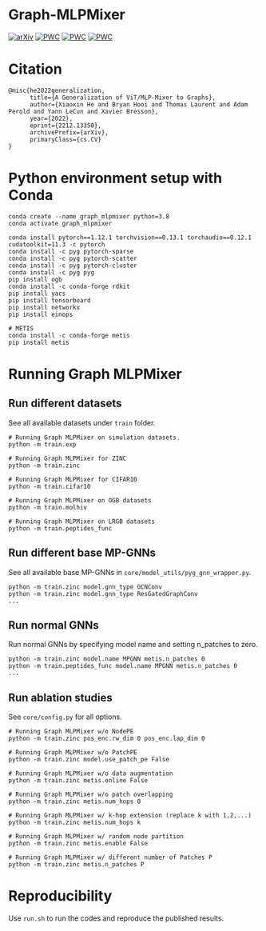 # Graph-MLPMixer

[![arXiv](https://img.shields.io/badge/arXiv-2205.12454-b31b1b.svg)](https://arxiv.org/abs/2212.13350) [![PWC](https://img.shields.io/endpoint.svg?url=https://paperswithcode.com/badge/a-generalization-of-vit-mlp-mixer-to-graphs/graph-classification-on-peptides-func)](https://paperswithcode.com/sota/graph-classification-on-peptides-func?p=a-generalization-of-vit-mlp-mixer-to-graphs) [![PWC](https://img.shields.io/endpoint.svg?url=https://paperswithcode.com/badge/a-generalization-of-vit-mlp-mixer-to-graphs/graph-regression-on-peptides-struct)](https://paperswithcode.com/sota/graph-regression-on-peptides-struct?p=a-generalization-of-vit-mlp-mixer-to-graphs) [![PWC](https://img.shields.io/endpoint.svg?url=https://paperswithcode.com/badge/a-generalization-of-vit-mlp-mixer-to-graphs/graph-regression-on-zinc)](https://paperswithcode.com/sota/graph-regression-on-zinc?p=a-generalization-of-vit-mlp-mixer-to-graphs)

# Citation

```
@misc{he2022generalization,
      title={A Generalization of ViT/MLP-Mixer to Graphs}, 
      author={Xiaoxin He and Bryan Hooi and Thomas Laurent and Adam Perold and Yann LeCun and Xavier Bresson},
      year={2022},
      eprint={2212.13350},
      archivePrefix={arXiv},
      primaryClass={cs.CV}
}
```

# Python environment setup with Conda

```
conda create --name graph_mlpmixer python=3.8
conda activate graph_mlpmixer

conda install pytorch==1.12.1 torchvision==0.13.1 torchaudio==0.12.1 cudatoolkit=11.3 -c pytorch
conda install -c pyg pytorch-sparse
conda install -c pyg pytorch-scatter
conda install -c pyg pytorch-cluster
conda install -c pyg pyg
pip install ogb
conda install -c conda-forge rdkit
pip install yacs
pip install tensorboard
pip install networkx
pip install einops

# METIS
conda install -c conda-forge metis
pip install metis
```

# Running Graph MLPMixer

## Run different datasets

See all available datasets under `train` folder.

```
# Running Graph MLPMixer on simulation datasets
python -m train.exp

# Running Graph MLPMixer for ZINC
python -m train.zinc

# Running Graph MLPMixer for CIFAR10
python -m train.cifar10

# Running Graph MLPMixer on OGB datasets
python -m train.molhiv

# Running Graph MLPMixer on LRGB datasets
python -m train.peptides_func
```

## Run different base MP-GNNs

See all available base MP-GNNs in `core/model_utils/pyg_gnn_wrapper.py`.

```
python -m train.zinc model.gnn_type GCNConv
python -m train.zinc model.gnn_type ResGatedGraphConv
...
```

## Run normal GNNs

Run normal GNNs by specifying model name and setting n_patches to zero.

```
python -m train.zinc model.name MPGNN metis.n_patches 0
python -m train.peptides_func model.name MPGNN metis.n_patches 0
...
```

## Run ablation studies

See `core/config.py` for all options.

```
# Running Graph MLPMixer w/o NodePE
python -m train.zinc pos_enc.rw_dim 0 pos_enc.lap_dim 0

# Running Graph MLPMixer w/o PatchPE
python -m train.zinc model.use_patch_pe False

# Running Graph MLPMixer w/o data augmentation
python -m train.zinc metis.online False

# Running Graph MLPMixer w/o patch overlapping
python -m train.zinc metis.num_hops 0

# Running Graph MLPMixer w/ k-hop extension (replace k with 1,2,...)
python -m train.zinc metis.num_hops k

# Running Graph MLPMixer w/ random node partition
python -m train.zinc metis.enable False

# Running Graph MLPMixer w/ different number of Patches P
python -m train.zinc metis.n_patches P
```

# Reproducibility

Use `run.sh` to run the codes and reproduce the published results.
